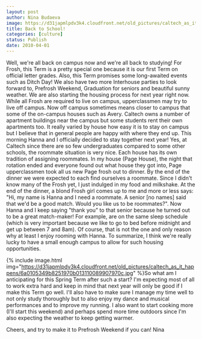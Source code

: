 ```yaml
---
layout: post
author: Nina Budaeva
image: https://d31japmlpdv3k4.cloudfront.net/old_pictures/caltech_as_it_happens/6a0105349b8251970b0131100893ee970c.jpg
title: Back to School!
categories: [culture]
status: Publish
date: 2010-04-01
---
```


Well, we're all back on campus now and we're all back to studying! For Frosh, this Term is a pretty special one because it is our first Term on official letter grades. Also, this Term promises some long-awaited events such as Ditch Day! We also have two more Interhouse parties to look forward to, Prefrosh Weekend, Graduation for seniors and beautiful sunny weather. 
We are also starting the housing process for next year right now. While all Frosh are required to live on campus, upperclassmen may try to live off campus. Now off campus sometimes means closer to campus that some of the on-campus houses such as Avery. Caltech owns a number of apartment buildings near the campus but some students rent their own apartments too. It really varied by house how easy it is to stay on campus but I believe that in general people are happy with where they end up. This morning Hanna and I officially decided to stay together next year! Yes, at Caltech since there are so few undergraduates compared to some other schools, the roommate situation is very nice. Each house has its own tradition of assigning roommates. In my house (Page House), the night that rotation ended and everyone found out what house they got into, Page upperclassmen took all us new Page frosh out to dinner. By the end of the dinner we were expected to each find ourselves a roommate. Since I didn't know many of the Frosh yet, I just indulged in my food and milkshake. At the end of the dinner, a blond Frosh girl comes up to me and more or less says: "Hi, my name is Hanna and I need a roommate. A senior [no names] said that we'd be a good match. Would you like us to be roommates?". Now Hanna and I keep saying "thank you" to that senior because he turned out to be a great match-maker! For example, are on the same sleep schedule (which is very important because we like to go to bed before midnight and get up between 7 and 8am). Of course, that is not the one and only reason why at least I enjoy rooming with Hanna. To summarize, I think we're really lucky to have a small enough campus to allow for such housing opportunities.


{% include image.html img="https://d31japmlpdv3k4.cloudfront.net/old_pictures/caltech_as_it_happens/6a0105349b8251970b013110089907970c.jpg" %}So what am I anticipating for this Spring Term after such a start? I'm expecting most of all to work extra hard and keep in mind that next year will only be good if I make this Term go well. I'll also have to make sure I manage my time well to not only study thoroughly but to also enjoy my dance and musical performances and to improve my running. I also want to start cooking more (I'll start this weekend) and perhaps spend more time outdoors since I'm also expecting the weather to keep getting warmer.

Cheers, and try to make it to Prefrosh Weekend if you can!
Nina
